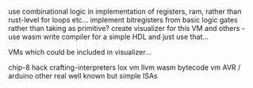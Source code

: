 use combinational logic in implementation of registers, ram, rather than rust-level for loops etc...
implement bitregisters from basic logic gates rather than taking as primitive?
create visualizer for this VM and others - use wasm
write compiler for a simple HDL and just use that...

VMs which could be included in visualizer...

chip-8
hack
crafting-interpreters lox vm
llvm
wasm bytecode vm
AVR / arduino
other real well known but simple ISAs
